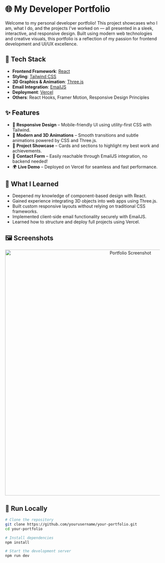 # 🌐 My Developer Portfolio

Welcome to my personal developer portfolio! This project showcases who I am, what I do, and the projects I've worked on — all presented in a sleek, interactive, and responsive design. Built using modern web technologies and creative visuals, this portfolio is a reflection of my passion for frontend development and UI/UX excellence.

## 🚀 Tech Stack

- **Frontend Framework**: [React](https://reactjs.org/)
- **Styling**: [Tailwind CSS](https://tailwindcss.com/)
- **3D Graphics & Animation**: [Three.js](https://threejs.org/)
- **Email Integration**: [EmailJS](https://www.emailjs.com/)
- **Deployment**: [Vercel](https://vercel.com/)
- **Others**: React Hooks, Framer Motion, Responsive Design Principles

## ✨ Features

- 📱 **Responsive Design** – Mobile-friendly UI using utility-first CSS with Tailwind.
- 🎨 **Modern and 3D Animations** – Smooth transitions and subtle animations powered by CSS and Three.js.
- 💼 **Project Showcase** – Cards and sections to highlight my best work and achievements.
- 📨 **Contact Form** – Easily reachable through EmailJS integration, no backend needed!
- 🌍 **Live Demo** – Deployed on Vercel for seamless and fast performance.

## 🧠 What I Learned

- Deepened my knowledge of component-based design with React.
- Gained experience integrating 3D objects into web apps using Three.js.
- Built custom responsive layouts without relying on traditional CSS frameworks.
- Implemented client-side email functionality securely with EmailJS.
- Learned how to structure and deploy full projects using Vercel.

## 🖼️ Screenshots

<!-- Add screenshots or demo GIFs here if available -->
<p align="center">
  <img src="public/screenshot.png" alt="Portfolio Screenshot" width="800"/>
</p>

## 🔧 Run Locally

```bash
# Clone the repository
git clone https://github.com/yourusername/your-portfolio.git
cd your-portfolio

# Install dependencies
npm install

# Start the development server
npm run dev
